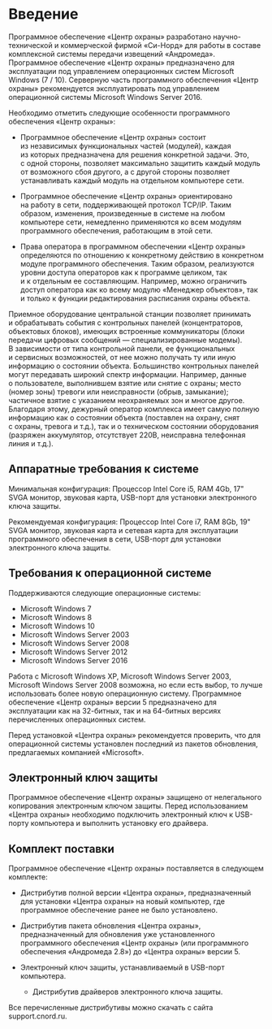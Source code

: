 # Введение

Программное обеспечение «Центр охраны» разработано научно-технической и коммерческой фирмой «Си-Норд» для работы в составе комплексной системы передачи извещений «Андромеда». Программное обеспечение «Центр охраны» предназначено для эксплуатации под управлением операционных систем Microsoft Windows (7 / 10). Серверную часть программного обеспечения «Центр охраны» рекомендуется эксплуатировать под управлением операционной системы Microsoft Windows Server 2016.

Необходимо отметить следующие особенности программного обеспечения «Центр охраны»:

* Программное обеспечение «Центр охраны» состоит из независимых функциональных частей (модулей), каждая из которых предназначена для решения конкретной задачи. Это, с одной стороны, позволяет максимально защитить каждый модуль от возможного сбоя другого, а с другой стороны позволяет устанавливать каждый модуль на отдельном компьютере сети.

* Программное обеспечение «Центр охраны» ориентировано на работу в сети, поддерживающей протокол TCP/IP. Таким образом, изменения, произведенные в системе на любом компьютере сети, немедленно применяются ко всем модулям программного обеспечения, работающим в этой сети.

* Права оператора в программном обеспечении «Центр охраны» определяются по отношению к конкретному действию в конкретном модуле программного обеспечения. Таким образом, реализуются уровни доступа операторов как к программе целиком, так и к отдельным ее составляющим. Например, можно ограничить доступ оператора как ко всему модулю «Менеджер объектов», так и только к функции редактирования расписания охраны объекта.

Приемное оборудование центральной станции позволяет принимать и обрабатывать события с контрольных панелей (концентраторов, объектовых блоков), имеющих встроенные коммуникаторы (блоки передачи цифровых сообщений — специализированные модемы). В зависимости от типа контрольной панели, ее функциональных и сервисных возможностей, от нее можно получать ту или иную информацию о состоянии объекта. Большинство контрольных панелей могут передавать широкий спектр информации. Например, данные о пользователе, выполнившем взятие или снятие с охраны; место (номер зоны) тревоги или неисправности (обрыв, замыкание); частичное взятие с указанием неохраняемых зон и многое другое. Благодаря этому, дежурный оператор комплекса имеет самую полную информацию как о состоянии объекта (поставлен на охрану, снят с охраны, тревога и т.д.), так и о техническом состоянии оборудования (разряжен аккумулятор, отсутствует 220В, неисправна телефонная линия и т.д.).

## Аппаратные требования к системе

Минимальная конфигурация: Процессор Intel Core i5, RAM 4Gb, 17\" SVGA монитор, звуковая карта, USB-порт для установки электронного ключа защиты.

Рекомендуемая конфигурация: Процессор Intel Core i7, RAM 8Gb, 19\" SVGA монитор, звуковая карта и сетевая карта для эксплуатации программного обеспечения в сети, USB-порт для установки электронного ключа защиты.

## Требования к операционной системе

Поддерживаются следующие операционные системы:

* Microsoft Windows 7
* Microsoft Windows 8
* Microsoft Windows 10
* Microsoft Windows Server 2003
* Microsoft Windows Server 2008
* Microsoft Windows Server 2012
* Microsoft Windows Server 2016

Работа с Microsoft Windows XP, Microsoft Windows Server 2003, Microsoft Windows Server 2008 возможна, но если есть выбор, то лучше использовать более новую операционную систему.
Программное обеспечение «Центр охраны» версии 5 предназначено для эксплуатации как на 32-битных, так и на 64-битных версиях перечисленных операционных систем.

Перед установкой «Центра охраны» рекомендуется проверить, что для операционной системы установлен последний из пакетов обновления, предлагаемых компанией «Microsoft».

## Электронный ключ защиты
Программное обеспечение «Центр охраны» защищено от нелегального копирования электронным ключом защиты. Перед использованием «Центра охраны» необходимо подключить электронный ключ к USB-порту компьютера и выполнить установку его драйвера.

## Комплект поставки
Программное обеспечение «Центр охраны» поставляется в следующем комплекте:

* Дистрибутив полной версии «Центра охраны», предназначенный для установки «Центра охраны» на новый компьютер, где программное обеспечение ранее не было установлено.

* Дистрибутив пакета обновления «Центра охраны», предназначенный для обновления уже установленного программного обеспечения «Центр охраны» (или программного обеспечения «Андромеда 2.8») до «Центра охраны» версии 5.

* Электронный ключ защиты, устанавливаемый в USB-порт компьютера.
	* Дистрибутив драйверов электронного ключа защиты.

Все перечисленные дистрибутивы можно скачать с сайта support.cnord.ru.
